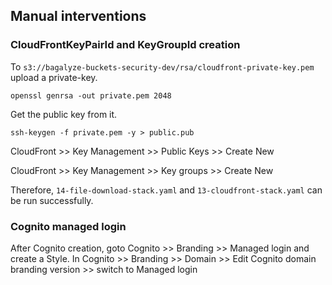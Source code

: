 ## Manual interventions

### CloudFrontKeyPairId and KeyGroupId creation
To ```s3://bagalyze-buckets-security-dev/rsa/cloudfront-private-key.pem``` upload a private-key.
```
openssl genrsa -out private.pem 2048
```

Get the public key from it.
```
ssh-keygen -f private.pem -y > public.pub
```

CloudFront >> Key Management >> Public Keys >> Create New

CloudFront >> Key Management >> Key groups >> Create New

Therefore, ```14-file-download-stack.yaml``` and ```13-cloudfront-stack.yaml``` can be run successfully.


### Cognito managed login

After Cognito creation, goto Cognito >> Branding >> Managed login and create a Style. In Cognito >> Branding >> Domain >> Edit Cognito domain branding version >> switch to Managed login




